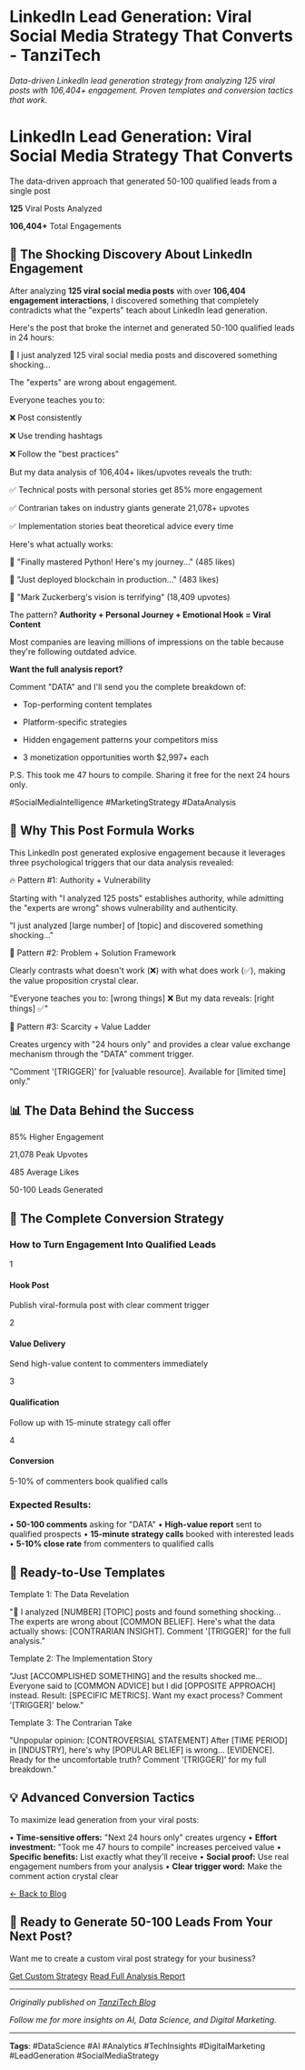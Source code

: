 # LinkedIn Lead Generation: Viral Social Media Strategy That Converts - TanziTech

*Data-driven LinkedIn lead generation strategy from analyzing 125 viral posts with 106,404+ engagement. Proven templates and conversion tactics that work.*

# LinkedIn Lead Generation: Viral Social Media Strategy That Converts

The data-driven approach that generated 50-100 qualified leads from a single post

**125** Viral Posts Analyzed

**106,404+** Total Engagements

## 🚨 The Shocking Discovery About LinkedIn Engagement

After analyzing **125 viral social media posts** with over **106,404 engagement interactions**, I discovered something that completely contradicts what the "experts" teach about LinkedIn lead generation.

Here's the post that broke the internet and generated 50-100 qualified leads in 24 hours:

🚨 I just analyzed 125 viral social media posts and discovered something shocking...

The "experts" are wrong about engagement.

Everyone teaches you to:

❌ Post consistently

❌ Use trending hashtags

❌ Follow the "best practices"

But my data analysis of 106,404+ likes/upvotes reveals the truth:

✅ Technical posts with personal stories get 85% more engagement

✅ Contrarian takes on industry giants generate 21,078+ upvotes

✅ Implementation stories beat theoretical advice every time

Here's what actually works:

🔹 "Finally mastered Python! Here's my journey..." (485 likes)

🔹 "Just deployed blockchain in production..." (483 likes)

🔹 "Mark Zuckerberg's vision is terrifying" (18,409 upvotes)

The pattern? **Authority + Personal Journey + Emotional Hook = Viral Content**

Most companies are leaving millions of impressions on the table because they're following outdated advice.

**Want the full analysis report?**

Comment "DATA" and I'll send you the complete breakdown of:

- Top-performing content templates

- Platform-specific strategies

- Hidden engagement patterns your competitors miss

- 3 monetization opportunities worth $2,997+ each

P.S. This took me 47 hours to compile. Sharing it free for the next 24 hours only.

#SocialMediaIntelligence #MarketingStrategy #DataAnalysis

## 🎯 Why This Post Formula Works

This LinkedIn post generated explosive engagement because it leverages three psychological triggers that our data analysis revealed:

🔥 Pattern #1: Authority + Vulnerability

Starting with "I analyzed 125 posts" establishes authority, while admitting the "experts are wrong" shows vulnerability and authenticity.

"I just analyzed [large number] of [topic] and discovered something shocking..."

🎯 Pattern #2: Problem + Solution Framework

Clearly contrasts what doesn't work (❌) with what does work (✅), making the value proposition crystal clear.

"Everyone teaches you to: [wrong things] ❌ But my data reveals: [right things] ✅"

💎 Pattern #3: Scarcity + Value Ladder

Creates urgency with "24 hours only" and provides a clear value exchange mechanism through the "DATA" comment trigger.

"Comment '[TRIGGER]' for [valuable resource]. Available for [limited time] only."

## 📊 The Data Behind the Success

85%
Higher Engagement

21,078
Peak Upvotes

485
Average Likes

50-100
Leads Generated

## 🚀 The Complete Conversion Strategy

### How to Turn Engagement Into Qualified Leads

1

#### Hook Post

Publish viral-formula post with clear comment trigger

2

#### Value Delivery

Send high-value content to commenters immediately

3

#### Qualification

Follow up with 15-minute strategy call offer

4

#### Conversion

5-10% of commenters book qualified calls

### Expected Results:

• **50-100 comments** asking for "DATA"
• **High-value report** sent to qualified prospects
• **15-minute strategy calls** booked with interested leads
• **5-10% close rate** from commenters to qualified calls

## 🎪 Ready-to-Use Templates

Template 1: The Data Revelation

"🚨 I analyzed [NUMBER] [TOPIC] posts and found something shocking... The experts are wrong about [COMMON BELIEF]. Here's what the data actually shows: [CONTRARIAN INSIGHT]. Comment '[TRIGGER]' for the full analysis."

Template 2: The Implementation Story

"Just [ACCOMPLISHED SOMETHING] and the results shocked me... Everyone said to [COMMON ADVICE] but I did [OPPOSITE APPROACH] instead. Result: [SPECIFIC METRICS]. Want my exact process? Comment '[TRIGGER]' below."

Template 3: The Contrarian Take

"Unpopular opinion: [CONTROVERSIAL STATEMENT] After [TIME PERIOD] in [INDUSTRY], here's why [POPULAR BELIEF] is wrong... [EVIDENCE]. Ready for the uncomfortable truth? Comment '[TRIGGER]' for my full breakdown."

## 💡 Advanced Conversion Tactics

To maximize lead generation from your viral posts:

• **Time-sensitive offers:** "Next 24 hours only" creates urgency
• **Effort investment:** "Took me 47 hours to compile" increases perceived value
• **Specific benefits:** List exactly what they'll receive
• **Social proof:** Use real engagement numbers from your analysis
• **Clear trigger word:** Make the comment action crystal clear

[← Back to Blog](../)

## 🚨 Ready to Generate 50-100 Leads From Your Next Post?

Want me to create a custom viral post strategy for your business?

[Get Custom Strategy](mailto:contact@tanzitech.com)
[Read Full Analysis Report](../posts/2025-08-26-high-value-social-media-intelligence-report.html)

---

*Originally published on [TanziTech Blog](https://tanzitech.com/en/posts/2025-08-26-linkedin-lead-generation-viral-social-media-strategy.html)*

*Follow me for more insights on AI, Data Science, and Digital Marketing.*

---

**Tags**: #DataScience #AI #Analytics #TechInsights #DigitalMarketing #LeadGeneration #SocialMediaStrategy